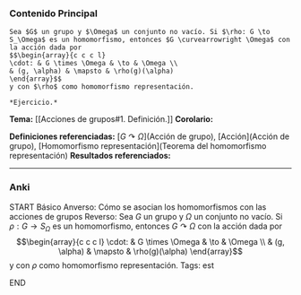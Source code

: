 ### Contenido Principal

```ad-theorem
Sea $G$ un grupo y $\Omega$ un conjunto no vacío. Si $\rho: G \to S_\Omega$ es un homomorfismo, entonces $G \curvearrowright \Omega$ con la acción dada por
$$\begin{array}{c c c l}
\cdot: & G \times \Omega & \to & \Omega \\
& (g, \alpha) & \mapsto & \rho(g)(\alpha)
\end{array}$$
y con $\rho$ como homomorfismo representación.
```

```ad-proof
*Ejercicio.*
```

**Tema:** [[Acciones de grupos#1. Definición.]]
**Corolario:**

**Definiciones referenciadas:** [$G \curvearrowright \Omega$](Acción de grupo), [Acción](Acción de grupo), [Homomorfismo representación](Teorema del homomorfismo representación)
**Resultados referenciados:**

---
### Anki

START
Básico
Anverso: Cómo se asocian los homomorfismos con las acciones de grupos
Reverso: Sea $G$ un grupo y $\Omega$ un conjunto no vacío. Si $\rho: G \to S_\Omega$ es un homomorfismo, entonces $G \curvearrowright \Omega$ con la acción dada por
$$\begin{array}{c c c l}
\cdot: & G \times \Omega & \to & \Omega \\
& (g, \alpha) & \mapsto & \rho(g)(\alpha)
\end{array}$$
y con $\rho$ como homomorfismo representación.
Tags: est
<!--ID: 1731931804866-->
END
